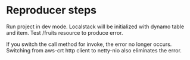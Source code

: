 # Reproducer steps

Run project in dev mode. Localstack will be initialized with dynamo table and item. Test /fruits resource to produce error.

If you switch the call method for invoke, the error no longer occurs. Switching from aws-crt http client to netty-nio also eliminates the error.
